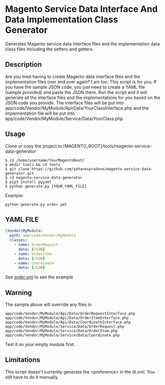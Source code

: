 # Magento Service Data Interface And Data Implementation Class Generator
Generates Magento service data interface files and the implementation data class files including the setters and getters. 

## Description
Are you tired having to create Magento data interface files and the implementation files over and over again? I am too.
This script is for you. If you have the sample JSON code, you just need to create a YAML file (sample provided) and paste the JSON there.
Run the script and it will generate all the interface files and the implementations for you based on the JSON code you provide.
The interface files will be put into app/code/Vendor/MyModule/Api/Data/YourClassInterface.php and the implementation file will be put into app/code/Vendor/MyModule/Service/Data/YourClass.php

## Usage
Clone or copy the project to [MAGENTO_ROOT]/tools/magento-service-data-generator
```
$ cd /home/username/YourMagentoRoot/
$ mkdir tools && cd tools
$ git clone https://github.com/yohanespradono/magento-service-data-generator.git
$ cd magento-service-data-generator
$ pip3 install pyyaml
$ python generate.py [YOUR_YAML_FILE]
```

Example:

`python generate.py order.yml`


## YAML FILE

```yaml
\Vendor\MyModule:
  path: app/code/Vendor/MyModule
  classes:
    - name: OrderRequest
      data: {JSON}
    - name: OrderItem
      data: {JSON}
    - name: Coordinate
      data: {JSON}
```

See [order.yml](order.yml) to see the example


## Warning
The sample above will override any files in
```
app/code/Vendor/MyModule/Api/Data/OrderRequestInterface.php
app/code/Vendor/MyModule/Api/Data/OrderItemInterface.php
app/code/Vendor/MyModule/Api/Data/CoordinateInterface.php
app/code/Vendor/MyModule/Service/Data/OrderRequest.php
app/code/Vendor/MyModule/Service/Data/OrderItem.php
app/code/Vendor/MyModule/Service/Data/Coordinate.php
```
Test it on your empty module first.

## Limitations
This script doesn't currently generate the \<preference\> in the di.xml. You still have to do it manually.

